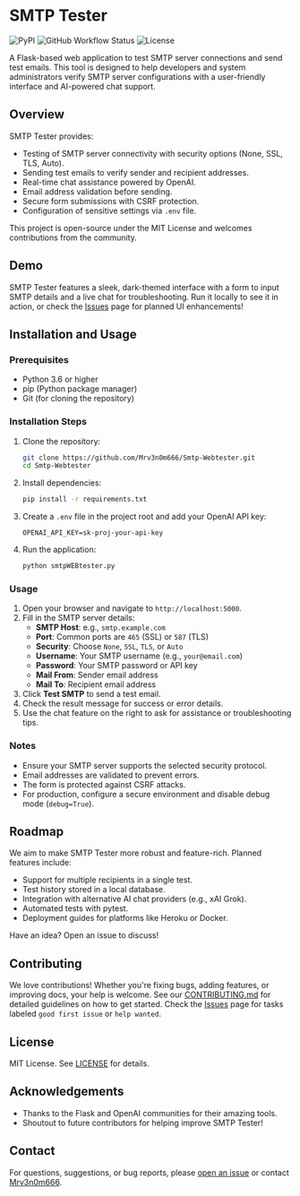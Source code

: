 # SMTP Tester

![PyPI](https://img.shields.io/pypi/v/smtp-Webtester?color=blue)
![GitHub Workflow Status](https://img.shields.io/github/actions/workflow/status/Mrv3n0m666/Smtp-Webtester/publish.yml?branch=main)
![License](https://img.shields.io/github.com/Mrv3n0m666/Smtp-Webtester/blob/main/LICENSE)

A Flask-based web application to test SMTP server connections and send test emails. This tool is designed to help developers and system administrators verify SMTP server configurations with a user-friendly interface and AI-powered chat support.

## Overview

SMTP Tester provides:
- Testing of SMTP server connectivity with security options (None, SSL, TLS, Auto).
- Sending test emails to verify sender and recipient addresses.
- Real-time chat assistance powered by OpenAI.
- Email address validation before sending.
- Secure form submissions with CSRF protection.
- Configuration of sensitive settings via `.env` file.

This project is open-source under the MIT License and welcomes contributions from the community.

## Demo
SMTP Tester features a sleek, dark-themed interface with a form to input SMTP details and a live chat for troubleshooting. Run it locally to see it in action, or check the [Issues](https://github.com/Mrv3n0m666/Smtp-Webtester/issues) page for planned UI enhancements!

## Installation and Usage

### Prerequisites
- Python 3.6 or higher
- pip (Python package manager)
- Git (for cloning the repository)

### Installation Steps
1. Clone the repository:
   ```bash
   git clone https://github.com/Mrv3n0m666/Smtp-Webtester.git
   cd Smtp-Webtester
   ```
2. Install dependencies:
   ```bash
   pip install -r requirements.txt
   ```
3. Create a `.env` file in the project root and add your OpenAI API key:
   ```text
   OPENAI_API_KEY=sk-proj-your-api-key
   ```
4. Run the application:
   ```bash
   python smtpWEBtester.py
   ```

### Usage
1. Open your browser and navigate to `http://localhost:5000`.
2. Fill in the SMTP server details:
   - **SMTP Host**: e.g., `smtp.example.com`
   - **Port**: Common ports are `465` (SSL) or `587` (TLS)
   - **Security**: Choose `None`, `SSL`, `TLS`, or `Auto`
   - **Username**: Your SMTP username (e.g., `your@email.com`)
   - **Password**: Your SMTP password or API key
   - **Mail From**: Sender email address
   - **Mail To**: Recipient email address
3. Click **Test SMTP** to send a test email.
4. Check the result message for success or error details.
5. Use the chat feature on the right to ask for assistance or troubleshooting tips.

### Notes
- Ensure your SMTP server supports the selected security protocol.
- Email addresses are validated to prevent errors.
- The form is protected against CSRF attacks.
- For production, configure a secure environment and disable debug mode (`debug=True`).

## Roadmap
We aim to make SMTP Tester more robust and feature-rich. Planned features include:
- Support for multiple recipients in a single test.
- Test history stored in a local database.
- Integration with alternative AI chat providers (e.g., xAI Grok).
- Automated tests with pytest.
- Deployment guides for platforms like Heroku or Docker.

Have an idea? Open an issue to discuss!

## Contributing
We love contributions! Whether you're fixing bugs, adding features, or improving docs, your help is welcome. See our [CONTRIBUTING.md](CONTRIBUTING.md) for detailed guidelines on how to get started. Check the [Issues](https://github.com/Mrv3n0m666/Smtp-Webtester/issues) page for tasks labeled `good first issue` or `help wanted`.

## License
MIT License. See [LICENSE](LICENSE) for details.

## Acknowledgements
- Thanks to the Flask and OpenAI communities for their amazing tools.
- Shoutout to future contributors for helping improve SMTP Tester!

## Contact
For questions, suggestions, or bug reports, please [open an issue](https://github.com/Mrv3n0m666/Smtp-Webtester/issues) or contact [Mrv3n0m666](mailto:mrv3n0m666@example.com).

